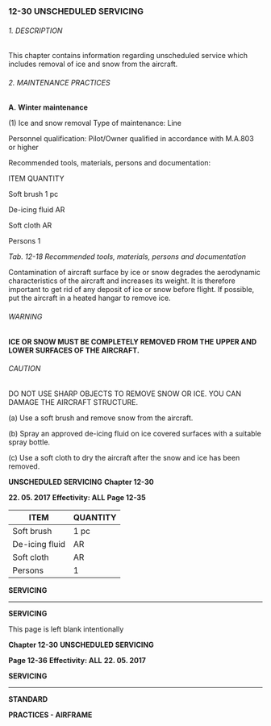 ### 12-30 UNSCHEDULED SERVICING

###### 1. DESCRIPTION
This chapter contains information regarding unscheduled service which includes
removal of ice and snow from the aircraft.

###### 2. MAINTENANCE PRACTICES

**A.** **Winter maintenance**

(1) Ice and snow removal
Type of maintenance: Line

Personnel qualification: Pilot/Owner qualified in accordance with
M.A.803 or higher

Recommended tools, materials, persons and documentation:

ITEM QUANTITY

Soft brush 1 pc

De-icing fluid AR

Soft cloth AR

Persons 1

_Tab. 12-18 Recommended tools, materials, persons and documentation_

Contamination of aircraft surface by ice or snow degrades the
aerodynamic characteristics of the aircraft and increases its weight. It
is therefore important to get rid of any deposit of ice or snow before
flight. If possible, put the aircraft in a heated hangar to remove ice.

###### WARNING

**ICE OR SNOW MUST BE COMPLETELY REMOVED FROM THE**
**UPPER AND LOWER SURFACES OF THE AIRCRAFT.**

###### CAUTION

DO NOT USE SHARP OBJECTS TO REMOVE SNOW OR ICE.
YOU CAN DAMAGE THE AIRCRAFT STRUCTURE.

(a) Use a soft brush and remove snow from the aircraft.

(b) Spray an approved de-icing fluid on ice covered surfaces with a
suitable spray bottle.

(c) Use a soft cloth to dry the aircraft after the snow and ice has been
removed.

**UNSCHEDULED SERVICING** **Chapter 12-30**

**22. 05. 2017** **Effectivity: ALL** **Page 12-35**

|ITEM|QUANTITY|
|---|---|
|Soft brush|1 pc|
|De-icing fluid|AR|
|Soft cloth|AR|
|Persons|1|


**SERVICING**


-----

**SERVICING**

This page is left blank intentionally

**Chapter 12-30** **UNSCHEDULED SERVICING**

**Page 12-36** **Effectivity: ALL** **22. 05. 2017**


**SERVICING**


-----

**STANDARD**

**PRACTICES - AIRFRAME**

